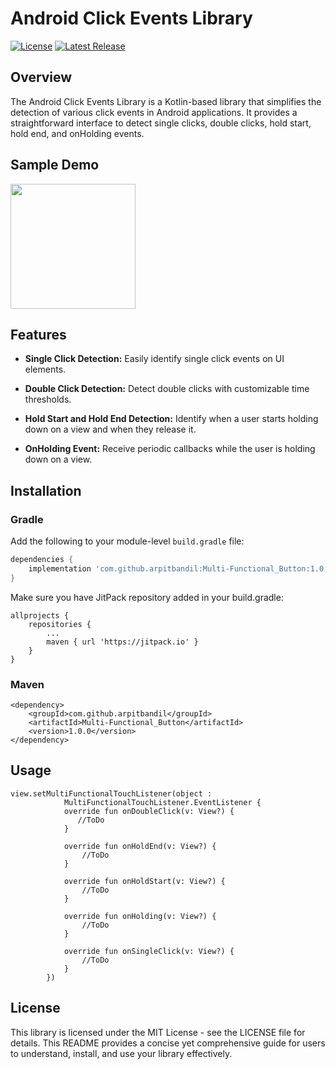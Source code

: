 # Android Click Events Library

[![License](https://img.shields.io/badge/License-MIT-blue.svg)](https://opensource.org/licenses/MIT)
[![Latest Release](https://img.shields.io/badge/Libary-AAD7D9)](https://jitpack.io/#yourusername/yourlibrary](https://jitpack.io/#arpitbandil/Multi-Functional_Button/1.0.0))

## Overview

The Android Click Events Library is a Kotlin-based library that simplifies the detection of various click events in Android applications. It provides a straightforward interface to detect single clicks, double clicks, hold start, hold end, and onHolding events.

## Sample Demo
<img src="https://github.com/arpitbandil/Multi-Functional_Button/assets/30489209/21fc6418-d531-4bac-8c68-24816ed0f1b2" width="200" alt_text="Button Sample Demo"/>


## Features

- **Single Click Detection:** Easily identify single click events on UI elements.
  
- **Double Click Detection:** Detect double clicks with customizable time thresholds.

- **Hold Start and Hold End Detection:** Identify when a user starts holding down on a view and when they release it.

- **OnHolding Event:** Receive periodic callbacks while the user is holding down on a view.

## Installation

### Gradle

Add the following to your module-level `build.gradle` file:

```gradle
dependencies {
    implementation 'com.github.arpitbandil:Multi-Functional_Button:1.0.0'
}
```
Make sure you have JitPack repository added in your build.gradle:
```
allprojects {
    repositories {
        ...
        maven { url 'https://jitpack.io' }
    }
}
```
### Maven
```
<dependency>
    <groupId>com.github.arpitbandil</groupId>
    <artifactId>Multi-Functional_Button</artifactId>
    <version>1.0.0</version>
</dependency>
```

## Usage
```
view.setMultiFunctionalTouchListener(object :
            MultiFunctionalTouchListener.EventListener {
            override fun onDoubleClick(v: View?) {
               //ToDo
            }

            override fun onHoldEnd(v: View?) {
                //ToDo
            }

            override fun onHoldStart(v: View?) {
                //ToDo
            }

            override fun onHolding(v: View?) {
                //ToDo
            }

            override fun onSingleClick(v: View?) {
                //ToDo
            }
        })
```

## License
This library is licensed under the MIT License - see the LICENSE file for details.
This README provides a concise yet comprehensive guide for users to understand, install, and use your library effectively.
